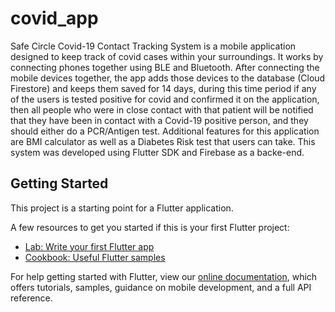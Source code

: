 # covid_app

Safe Circle Covid-19 Contact Tracking System is a mobile application designed to keep track of covid cases within your surroundings. It works by connecting phones together using BLE and Bluetooth. After connecting the mobile devices together, the app adds those devices to the database (Cloud Firestore) and keeps them saved for 14 days, during this time period if any of the users is tested positive for covid and confirmed it on the application, then all people who were in close contact with that patient will be notified that they have been in contact with a Covid-19 positive person, and they should either do a PCR/Antigen test.
Additional features for this application are BMI calculator as well as a Diabetes Risk test that users can take. This system was developed using Flutter SDK and Firebase as a backe-end.
## Getting Started

This project is a starting point for a Flutter application.

A few resources to get you started if this is your first Flutter project:

- [Lab: Write your first Flutter app](https://flutter.dev/docs/get-started/codelab)
- [Cookbook: Useful Flutter samples](https://flutter.dev/docs/cookbook)

For help getting started with Flutter, view our
[online documentation](https://flutter.dev/docs), which offers tutorials,
samples, guidance on mobile development, and a full API reference.
